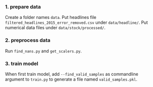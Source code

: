 ### 1. prepare data

Create a folder names `data`. Put headlines file `filtered_headlines_2015_error_removed.csv` under `data/headline/`. Put numerical data files under `data/stock/processed/`.

### 2. preprocess data

Run `find_nans.py` and `get_scalers.py`.

### 3. train model

When first train model, add `--find_valid_samples` as commandline argument to `train.py` to generate a file named `valid_samples.pkl`.
